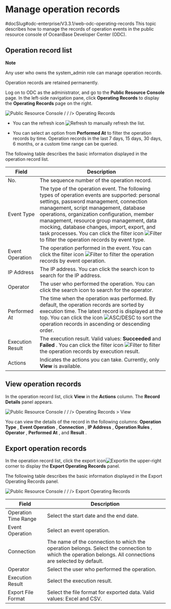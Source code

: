 Manage operation records 
=============================================
#docSlug#odc-enterprise/V3.3.1/web-odc-operating-records
This topic describes how to manage the records of operation events in the public resource console of OceanBase Developer Center (ODC). 

Operation record list 
------------------------------------------

**Note**



Any user who owns the system_admin role can manage operation records. 

Operation records are retained permanently.

Log on to ODC as the administrator, and go to the **Public Resource Console** page. In the left-side navigation pane, click **Operating Records** to display the **Operating Records** page on the right. 

![Public Resource Console / / /> Operating Records](https://help-static-aliyun-doc.aliyuncs.com/assets/img/en-US/9014511561/p416950.png)

* You can the refresh icon ![Refresh](https://help-static-aliyun-doc.aliyuncs.com/assets/img/en-US/9014511561/p420125.jpg) to manually refresh the list.

  

* You can select an option from **Performed At** to filter the operation records by time. Operation records in the last 7 days, 15 days, 30 days, 6 months, or a custom time range can be queried.

  




The following table describes the basic information displayed in the operation record list. 


|      Field       |                                                                                                                                                                                                                                                                Description                                                                                                                                                                                                                                                                |
|------------------|-------------------------------------------------------------------------------------------------------------------------------------------------------------------------------------------------------------------------------------------------------------------------------------------------------------------------------------------------------------------------------------------------------------------------------------------------------------------------------------------------------------------------------------------|
| No.              | The sequence number of the operation record.                                                                                                                                                                                                                                                                                                                                                                                                                                                                                              |
| Event Type       | The type of the operation event. The following types of operation events are supported: personal settings, password management, connection management, script management, database operations, organization configuration, member management, resource group management, data mocking, database changes, import, export, and task processes.  You can click the filter icon ![Filter](https://help-static-aliyun-doc.aliyuncs.com/assets/img/en-US/8487860461/p352180.jpg) to filter the operation records by event type. |
| Event Operation  | The operation performed in the event.  You can click the filter icon ![Filter](https://help-static-aliyun-doc.aliyuncs.com/assets/img/en-US/8487860461/p352180.jpg) to filter the operation records by event operation.                                                                                                                                                                                                                                                                                                   |
| IP Address       | The IP address.  You can click the search icon to search for the IP address.                                                                                                                                                                                                                                                                                                                                                                                                                                              |
| Operator         | The user who performed the operation.  You can click the search icon to search for the operator.                                                                                                                                                                                                                                                                                                                                                                                                                          |
| Performed At     | The time when the operation was performed.  By default, the operation records are sorted by execution time. The latest record is displayed at the top.  You can click the icon ![ASC/DESC](https://help-static-aliyun-doc.aliyuncs.com/assets/img/en-US/9014511561/p420143.jpg) to sort the operation records in ascending or descending order.                                                                                                                                                           |
| Execution Result | The execution result. Valid values: **Succeeded** and **Failed** .  You can click the filter icon ![Filter](https://help-static-aliyun-doc.aliyuncs.com/assets/img/en-US/8487860461/p352180.jpg) to filter the operation records by execution result.                                                                                                                                                                                                                                                                     |
| Actions          | Indicates the actions you can take. Currently, only **View** is available.                                                                                                                                                                                                                                                                                                                                                                                                                                                                |



View operation records 
-------------------------------------------

In the operation record list, click **View** in the **Actions** column. The **Record Details** panel appears. 

![Public Resource Console / / /> Operating Records > View](https://help-static-aliyun-doc.aliyuncs.com/assets/img/en-US/9014511561/p416953.png)

You can view the details of the record in the following columns: **Operation Type** , **Event Operation** , **Connection** , **IP Address** , **Operation Rules** , **Operator** , **Performed At** , and **Result** . 

Export operation records 
---------------------------------------------

In the operation record list, click the export icon![Export](https://help-static-aliyun-doc.aliyuncs.com/assets/img/en-US/9014511561/p417273.jpg)in the upper-right corner to display the **Export Operating Records** panel. 

The following table describes the basic information displayed in the Export Operating Records panel.

![Public Resource Console / / /> Export Operating Records](https://help-static-aliyun-doc.aliyuncs.com/assets/img/en-US/9014511561/p417275.png)


|        Field         |                                                                                Description                                                                                 |
|----------------------|----------------------------------------------------------------------------------------------------------------------------------------------------------------------------|
| Operation Time Range | Select the start date and the end date.                                                                                                                                    |
| Event Operation      | Select an event operation.                                                                                                                                                 |
| Connection           | The name of the connection to which the operation belongs.  Select the connection to which the operation belongs. All connections are selected by default. |
| Operator             | Select the user who performed the operation.                                                                                                                               |
| Execution Result     | Select the execution result.                                                                                                                                               |
| Export File Format   | Select the file format for exported data. Valid values: Excel and CSV.                                                                                                     |



